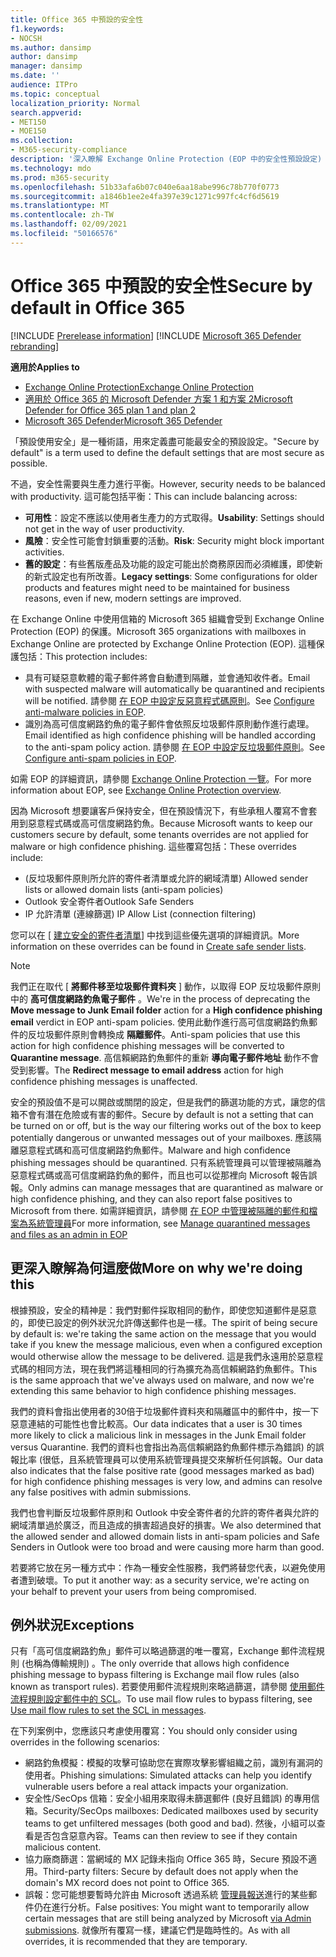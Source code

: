 ```yaml
---
title: Office 365 中預設的安全性
f1.keywords:
- NOCSH
ms.author: dansimp
author: dansimp
manager: dansimp
ms.date: ''
audience: ITPro
ms.topic: conceptual
localization_priority: Normal
search.appverid:
- MET150
- MOE150
ms.collection:
- M365-security-compliance
description: '深入瞭解 Exchange Online Protection (EOP 中的安全性預設設定) '
ms.technology: mdo
ms.prod: m365-security
ms.openlocfilehash: 51b33afa6b07c040e6aa18abe996c78b770f0773
ms.sourcegitcommit: a1846b1ee2e4fa397e39c1271c997fc4cf6d5619
ms.translationtype: MT
ms.contentlocale: zh-TW
ms.lasthandoff: 02/09/2021
ms.locfileid: "50166576"
---
```

# <a name="secure-by-default-in-office-365"></a><span data-ttu-id="38504-103">Office 365 中預設的安全性</span><span class="sxs-lookup"><span data-stu-id="38504-103">Secure by default in Office 365</span></span>

[!INCLUDE [Prerelease information](../includes/prerelease.md)]
[!INCLUDE [Microsoft 365 Defender rebranding](../includes/microsoft-defender-for-office.md)]

<span data-ttu-id="38504-104">**適用於**</span><span class="sxs-lookup"><span data-stu-id="38504-104">**Applies to**</span></span>
- [<span data-ttu-id="38504-105">Exchange Online Protection</span><span class="sxs-lookup"><span data-stu-id="38504-105">Exchange Online Protection</span></span>](https://go.microsoft.com/fwlink/?linkid=2148611)
- [<span data-ttu-id="38504-106">適用於 Office 365 的 Microsoft Defender 方案 1 和方案 2</span><span class="sxs-lookup"><span data-stu-id="38504-106">Microsoft Defender for Office 365 plan 1 and plan 2</span></span>](https://go.microsoft.com/fwlink/?linkid=2148715)
- [<span data-ttu-id="38504-107">Microsoft 365 Defender</span><span class="sxs-lookup"><span data-stu-id="38504-107">Microsoft 365 Defender</span></span>](https://go.microsoft.com/fwlink/?linkid=2118804)

<span data-ttu-id="38504-108">「預設使用安全」是一種術語，用來定義盡可能最安全的預設設定。</span><span class="sxs-lookup"><span data-stu-id="38504-108">"Secure by default" is a term used to define the default settings that are most secure as possible.</span></span>

<span data-ttu-id="38504-109">不過，安全性需要與生產力進行平衡。</span><span class="sxs-lookup"><span data-stu-id="38504-109">However, security needs to be balanced with productivity.</span></span> <span data-ttu-id="38504-110">這可能包括平衡：</span><span class="sxs-lookup"><span data-stu-id="38504-110">This can include balancing across:</span></span>

- <span data-ttu-id="38504-111">**可用性**：設定不應該以使用者生產力的方式取得。</span><span class="sxs-lookup"><span data-stu-id="38504-111">**Usability**: Settings should not get in the way of user productivity.</span></span>
- <span data-ttu-id="38504-112">**風險**：安全性可能會封鎖重要的活動。</span><span class="sxs-lookup"><span data-stu-id="38504-112">**Risk**: Security might block important activities.</span></span>
- <span data-ttu-id="38504-113">**舊的設定**：有些舊版產品及功能的設定可能出於商務原因而必須維護，即使新的新式設定也有所改善。</span><span class="sxs-lookup"><span data-stu-id="38504-113">**Legacy settings**: Some configurations for older products and features might need to be maintained for business reasons, even if new, modern settings are improved.</span></span>

<span data-ttu-id="38504-114">在 Exchange Online 中使用信箱的 Microsoft 365 組織會受到 Exchange Online Protection (EOP) 的保護。</span><span class="sxs-lookup"><span data-stu-id="38504-114">Microsoft 365 organizations with mailboxes in Exchange Online are protected by Exchange Online Protection (EOP).</span></span> <span data-ttu-id="38504-115">這種保護包括：</span><span class="sxs-lookup"><span data-stu-id="38504-115">This protection includes:</span></span>

- <span data-ttu-id="38504-116">具有可疑惡意軟體的電子郵件將會自動遭到隔離，並會通知收件者。</span><span class="sxs-lookup"><span data-stu-id="38504-116">Email with suspected malware will automatically be quarantined and recipients will be notified.</span></span> <span data-ttu-id="38504-117">請參閱 [在 EOP 中設定反惡意程式碼原則](configure-anti-malware-policies.md)。</span><span class="sxs-lookup"><span data-stu-id="38504-117">See [Configure anti-malware policies in EOP](configure-anti-malware-policies.md).</span></span>
- <span data-ttu-id="38504-118">識別為高可信度網路釣魚的電子郵件會依照反垃圾郵件原則動作進行處理。</span><span class="sxs-lookup"><span data-stu-id="38504-118">Email identified as high confidence phishing will be handled according to the anti-spam policy action.</span></span> <span data-ttu-id="38504-119">請參閱 [在 EOP 中設定反垃圾郵件原則](configure-your-spam-filter-policies.md)。</span><span class="sxs-lookup"><span data-stu-id="38504-119">See [Configure anti-spam policies in EOP](configure-your-spam-filter-policies.md).</span></span>

<span data-ttu-id="38504-120">如需 EOP 的詳細資訊，請參閱 [Exchange Online Protection 一覽](exchange-online-protection-overview.md)。</span><span class="sxs-lookup"><span data-stu-id="38504-120">For more information about EOP, see [Exchange Online Protection overview](exchange-online-protection-overview.md).</span></span>

<span data-ttu-id="38504-121">因為 Microsoft 想要讓客戶保持安全，但在預設情況下，有些承租人覆寫不會套用到惡意程式碼或高可信度網路釣魚。</span><span class="sxs-lookup"><span data-stu-id="38504-121">Because Microsoft wants to keep our customers secure by default, some tenants overrides are not applied for malware or high confidence phishing.</span></span> <span data-ttu-id="38504-122">這些覆寫包括：</span><span class="sxs-lookup"><span data-stu-id="38504-122">These overrides include:</span></span>

- <span data-ttu-id="38504-123"> (反垃圾郵件原則所允許的寄件者清單或允許的網域清單) </span><span class="sxs-lookup"><span data-stu-id="38504-123">Allowed sender lists or allowed domain lists (anti-spam policies)</span></span>
- <span data-ttu-id="38504-124">Outlook 安全寄件者</span><span class="sxs-lookup"><span data-stu-id="38504-124">Outlook Safe Senders</span></span>
- <span data-ttu-id="38504-125">IP 允許清單 (連線篩選) </span><span class="sxs-lookup"><span data-stu-id="38504-125">IP Allow List (connection filtering)</span></span>

<span data-ttu-id="38504-126">您可以在 [ [建立安全的寄件者清單](create-safe-sender-lists-in-office-365.md)] 中找到這些優先選項的詳細資訊。</span><span class="sxs-lookup"><span data-stu-id="38504-126">More information on these overrides can be found in [Create safe sender lists](create-safe-sender-lists-in-office-365.md).</span></span>

> [!NOTE]
> <span data-ttu-id="38504-127">我們正在取代 [ **將郵件移至垃圾郵件資料夾** ] 動作，以取得 EOP 反垃圾郵件原則中的 **高可信度網路釣魚電子郵件** 。</span><span class="sxs-lookup"><span data-stu-id="38504-127">We're in the process of deprecating the **Move message to Junk Email folder** action for a **High confidence phishing email** verdict in EOP anti-spam policies.</span></span> <span data-ttu-id="38504-128">使用此動作進行高可信度網路釣魚郵件的反垃圾郵件原則會轉換成 **隔離郵件**。</span><span class="sxs-lookup"><span data-stu-id="38504-128">Anti-spam policies that use this action for high confidence phishing messages will be converted to **Quarantine message**.</span></span> <span data-ttu-id="38504-129">高信賴網路釣魚郵件的重新 **導向電子郵件地址** 動作不會受到影響。</span><span class="sxs-lookup"><span data-stu-id="38504-129">The **Redirect message to email address** action for high confidence phishing messages is unaffected.</span></span>

<span data-ttu-id="38504-130">安全的預設值不是可以開啟或關閉的設定，但是我們的篩選功能的方式，讓您的信箱不會有潛在危險或有害的郵件。</span><span class="sxs-lookup"><span data-stu-id="38504-130">Secure by default is not a setting that can be turned on or off, but is the way our filtering works out of the box to keep potentially dangerous or unwanted messages out of your mailboxes.</span></span> <span data-ttu-id="38504-131">應該隔離惡意程式碼和高可信度網路釣魚郵件。</span><span class="sxs-lookup"><span data-stu-id="38504-131">Malware and high confidence phishing messages should be quarantined.</span></span> <span data-ttu-id="38504-132">只有系統管理員可以管理被隔離為惡意程式碼或高可信度網路釣魚的郵件，而且也可以從那裡向 Microsoft 報告誤報。</span><span class="sxs-lookup"><span data-stu-id="38504-132">Only admins can manage messages that are quarantined as malware or high confidence phishing, and they can also report false positives to Microsoft from there.</span></span> <span data-ttu-id="38504-133">如需詳細資訊，請參閱 [在 EOP 中管理被隔離的郵件和檔案為系統管理員](manage-quarantined-messages-and-files.md)</span><span class="sxs-lookup"><span data-stu-id="38504-133">For more information, see [Manage quarantined messages and files as an admin in EOP](manage-quarantined-messages-and-files.md)</span></span>

## <a name="more-on-why-were-doing-this"></a><span data-ttu-id="38504-134">更深入瞭解為何這麼做</span><span class="sxs-lookup"><span data-stu-id="38504-134">More on why we're doing this</span></span>

<span data-ttu-id="38504-135">根據預設，安全的精神是：我們對郵件採取相同的動作，即使您知道郵件是惡意的，即使已設定的例外狀況允許傳送郵件也是一樣。</span><span class="sxs-lookup"><span data-stu-id="38504-135">The spirit of being secure by default is: we're taking the same action on the message that you would take if you knew the message malicious, even when a configured exception would otherwise allow the message to be delivered.</span></span> <span data-ttu-id="38504-136">這是我們永遠用於惡意程式碼的相同方法，現在我們將這種相同的行為擴充為高信賴網路釣魚郵件。</span><span class="sxs-lookup"><span data-stu-id="38504-136">This is the same approach that we've always used on malware, and now we're extending this same behavior to high confidence phishing messages.</span></span>

<span data-ttu-id="38504-137">我們的資料會指出使用者的30倍于垃圾郵件資料夾和隔離區中的郵件中，按一下惡意連結的可能性也會比較高。</span><span class="sxs-lookup"><span data-stu-id="38504-137">Our data indicates that a user is 30 times more likely to click a malicious link in messages in the Junk Email folder versus Quarantine.</span></span> <span data-ttu-id="38504-138">我們的資料也會指出為高信賴網路釣魚郵件標示為錯誤) 的誤報比率 (很低，且系統管理員可以使用系統管理員提交來解析任何誤報。</span><span class="sxs-lookup"><span data-stu-id="38504-138">Our data also indicates that the false positive rate (good messages marked as bad) for high confidence phishing messages is very low, and admins can resolve any false positives with admin submissions.</span></span>

<span data-ttu-id="38504-139">我們也會判斷反垃圾郵件原則和 Outlook 中安全寄件者的允許的寄件者與允許的網域清單過於廣泛，而且造成的損害超過良好的損害。</span><span class="sxs-lookup"><span data-stu-id="38504-139">We also determined that the allowed sender and allowed domain lists in anti-spam policies and Safe Senders in Outlook were too broad and were causing more harm than good.</span></span>

<span data-ttu-id="38504-140">若要將它放在另一種方式中：作為一種安全性服務，我們將替您代表，以避免使用者遭到破壞。</span><span class="sxs-lookup"><span data-stu-id="38504-140">To put it another way: as a security service, we're acting on your behalf to prevent your users from being compromised.</span></span> 

## <a name="exceptions"></a><span data-ttu-id="38504-141">例外狀況</span><span class="sxs-lookup"><span data-stu-id="38504-141">Exceptions</span></span>

<span data-ttu-id="38504-142">只有「高可信度網路釣魚」郵件可以略過篩選的唯一覆寫，Exchange 郵件流程規則 (也稱為傳輸規則) 。</span><span class="sxs-lookup"><span data-stu-id="38504-142">The only override that allows high confidence phishing message to bypass filtering is Exchange mail flow rules (also known as transport rules).</span></span> <span data-ttu-id="38504-143">若要使用郵件流程規則來略過篩選，請參閱 [使用郵件流程規則設定郵件中的 SCL](use-mail-flow-rules-to-set-the-spam-confidence-level-scl-in-messages.md)。</span><span class="sxs-lookup"><span data-stu-id="38504-143">To use mail flow rules to bypass filtering, see [Use mail flow rules to set the SCL in messages](use-mail-flow-rules-to-set-the-spam-confidence-level-scl-in-messages.md).</span></span>

<span data-ttu-id="38504-144">在下列案例中，您應該只考慮使用覆寫：</span><span class="sxs-lookup"><span data-stu-id="38504-144">You should only consider using overrides in the following scenarios:</span></span>

- <span data-ttu-id="38504-145">網路釣魚模擬：模擬的攻擊可協助您在實際攻擊影響組織之前，識別有漏洞的使用者。</span><span class="sxs-lookup"><span data-stu-id="38504-145">Phishing simulations: Simulated attacks can help you identify vulnerable users before a real attack impacts your organization.</span></span>
- <span data-ttu-id="38504-146">安全性/SecOps 信箱：安全小組用來取得未篩選郵件 (良好且錯誤) 的專用信箱。</span><span class="sxs-lookup"><span data-stu-id="38504-146">Security/SecOps mailboxes: Dedicated mailboxes used by security teams to get unfiltered messages (both good and bad).</span></span> <span data-ttu-id="38504-147">然後，小組可以查看是否包含惡意內容。</span><span class="sxs-lookup"><span data-stu-id="38504-147">Teams can then review to see if they contain malicious content.</span></span>
- <span data-ttu-id="38504-148">協力廠商篩選：當網域的 MX 記錄未指向 Office 365 時，Secure 預設不適用。</span><span class="sxs-lookup"><span data-stu-id="38504-148">Third-party filters: Secure by default does not apply when the domain's MX record does not point to Office 365.</span></span>
- <span data-ttu-id="38504-149">誤報：您可能想要暫時允許由 Microsoft 透過系統 [管理員報送](admin-submission.md)進行的某些郵件仍在進行分析。</span><span class="sxs-lookup"><span data-stu-id="38504-149">False positives: You might want to temporarily allow certain messages that are still being analyzed by Microsoft [via Admin submissions](admin-submission.md).</span></span> <span data-ttu-id="38504-150">就像所有覆寫一樣，建議它們是臨時性的。</span><span class="sxs-lookup"><span data-stu-id="38504-150">As with all overrides, it is recommended that they are temporary.</span></span>
